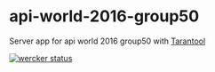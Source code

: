# api-world-2016-group50
Server app for api world 2016 group50 with [Tarantool](https://tarantool.org/)

[![wercker status](https://app.wercker.com/status/273ef60e8550b93b42abbcc57863e4f9/s/master "wercker status")](https://app.wercker.com/project/byKey/273ef60e8550b93b42abbcc57863e4f9)
